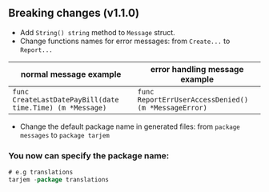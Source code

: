 ## Breaking changes (v1.1.0)

- Add `String() string` method to `Message` struct.
- Change functions names for error messages: from `Create...` to `Report...`

| normal message example | error handling message example|
|----------------|-------------------------|
| `func CreateLastDatePayBill(date time.Time) (m *Message)` | `func ReportErrUserAccessDenied() (m *MessageError)` |

- Change the default package name in generated files: from `package messages` to `package tarjem`

### You now can specify the package name:

```go
# e.g translations
tarjem -package translations
```
